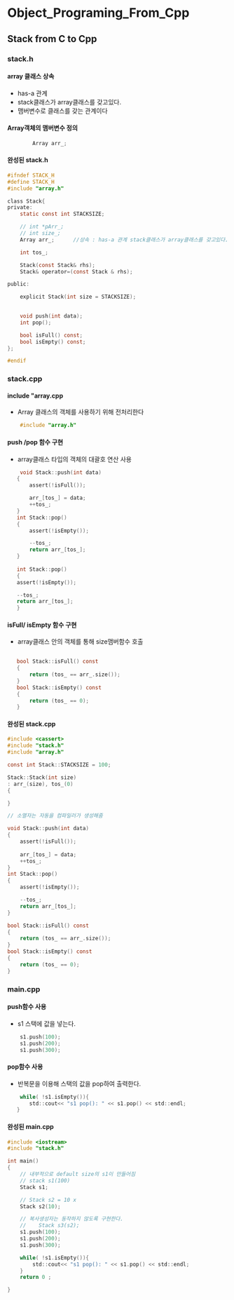 # Object_Programing_From_Cpp
## Stack from C to Cpp

### stack.h
#### array 클래스 상속
  - has-a 관계
  - stack클래스가 array클래스를 갖고있다.
  - 맴버변수로 클래스를 갖는 관계이다
 #### Array객체의 맴버변수 정의
```c
        Array arr_;  
```

#### 완성된 stack.h
```c
#ifndef STACK_H
#define STACK_H
#include "array.h"

class Stack{
private:
    static const int STACKSIZE;

    // int *pArr_;
    // int size_;
    Array arr_;      //상속 : has-a 관계 stack클래스가 array클래스를 갖고있다. 맴버변수로 클래스를 갖는 관계

    int tos_;

    Stack(const Stack& rhs);
    Stack& operator=(const Stack & rhs);

public:

    explicit Stack(int size = STACKSIZE);
    

    void push(int data);
    int pop();

    bool isFull() const;
    bool isEmpty() const;
};

#endif

```

### stack.cpp
#### include "array.cpp
  - Array 클래스의 객체를 사용하기 위해 전처리한다
 ```c
     #include "array.h" 
 ```
 
 #### push /pop 함수 구현
   -  array클래스 타입의 객체의 대괄호 연산  사용
 ```c
     void Stack::push(int data)
    {   
        assert(!isFull());

        arr_[tos_] = data;
        ++tos_;
    }
    int Stack::pop()
    {
        assert(!isEmpty());

        --tos_;
        return arr_[tos_];
    }
    
    int Stack::pop()
    {
    assert(!isEmpty());

    --tos_;
    return arr_[tos_];
    }
 ```
  
 #### isFull/ isEmpty 함수 구현
   -  array클래스 안의 객체를 통해 size맴버함수 호출
 ```c
     
    bool Stack::isFull() const
    {
        return (tos_ == arr_.size());
    }
    bool Stack::isEmpty() const
    {
        return (tos_ == 0);
    }
 ```
#### 완성된 stack.cpp
```c
#include <cassert>
#include "stack.h"
#include "array.h"

const int Stack::STACKSIZE = 100;

Stack::Stack(int size)
: arr_(size), tos_(0)
{

}

// 소멸자는 자동을 컴파일러가 생성해줌

void Stack::push(int data)
{   
    assert(!isFull());
   
    arr_[tos_] = data;
    ++tos_;
}
int Stack::pop()
{
    assert(!isEmpty());

    --tos_;
    return arr_[tos_];
}

bool Stack::isFull() const
{
    return (tos_ == arr_.size());
}
bool Stack::isEmpty() const
{
    return (tos_ == 0);
}

```

### main.cpp
#### push함수 사용 
  - s1 스택에 값을 넣는다.
```c
    s1.push(100);
    s1.push(200);
    s1.push(300);
```
#### pop함수 사용
  - 반복문을 이용해 스택의 값을 pop하여 출력한다.
 ```c
     while( !s1.isEmpty()){
        std::cout<< "s1 pop(): " << s1.pop() << std::endl;
    }
 ```
#### 완성된 main.cpp
```c
#include <iostream>
#include "stack.h"

int main()
{   
    // 내부적으로 default size의 s1이 만들어짐
    // stack s1(100)
    Stack s1;

    // Stack s2 = 10 x
    Stack s2(10);

    // 복사생성자는 동작하지 않도록 구현한다.
    //    Stack s3(s2);
    s1.push(100);
    s1.push(200);
    s1.push(300);

    while( !s1.isEmpty()){
        std::cout<< "s1 pop(): " << s1.pop() << std::endl;
    }
    return 0 ;

}
```
